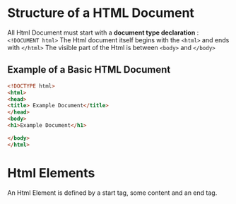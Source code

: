 # Structure of a HTML Document

All Html Document must start with a **document type declaration** : `<!DOCUMENT html>`
The Html document itself begins with the `<html>` and ends with `</html>`
The visible part of the Html is between `<body>` and `</body>`

## Example of a Basic HTML Document 

```html
<!DOCTYPE html>
<html>
<head>
<title> Example Document</title>
</head>
<body>
<h1>Example Document</h1>

</body>
</html>
```

# Html Elements

An Html Element is defined by a start tag, some content and an end tag.
